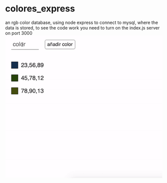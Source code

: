 # colores_express
an rgb color database, using node express to connect to mysql, where the data is stored, to see the code work you need to turn on the index.js server on port 3000
![gif info](./colores.gif)
